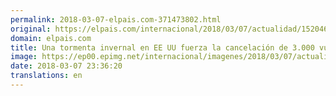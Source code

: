 ```yaml
---
permalink: 2018-03-07-elpais.com-371473802.html
original: https://elpais.com/internacional/2018/03/07/actualidad/1520462480_777408.html#?ref=rss&format=simple&link=link
domain: elpais.com
title: Una tormenta invernal en EE UU fuerza la cancelación de 3.000 vuelos
image: https://ep00.epimg.net/internacional/imagenes/2018/03/07/actualidad/1520462480_777408_1520462757_rrss_normal.jpg
date: 2018-03-07 23:36:20
translations: en
---
```


